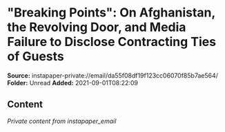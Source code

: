 # "Breaking Points": On Afghanistan, the Revolving Door, and Media Failure to Disclose Contracting Ties of Guests

**Source:** instapaper-private://email/da55f08df19f123cc06070f85b7ae564/
**Folder:** Unread
**Added:** 2021-09-01T08:22:09




## Content
*Private content from instapaper_email*
